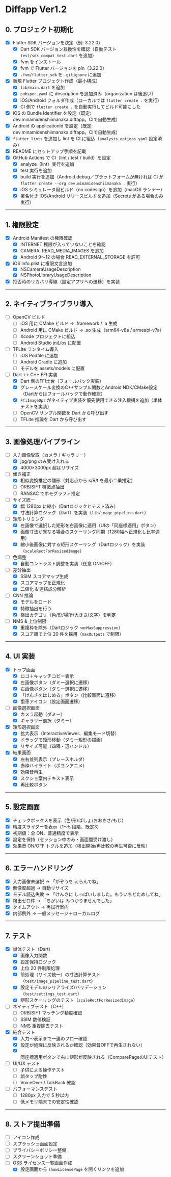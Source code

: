 # Diffapp Ver1.2 
## 0. プロジェクト初期化

- [x] Flutter SDK バージョンを決定（例: 3.22.0）
  - [x] Dart SDK バージョン互換性を確認（自動テスト `test/sdk_compat_test.dart` を追加）
  - [x] fvm をインストール
  - [x] fvm で Flutter バージョンを pin（3.22.0）
  - [x] `.fvm/flutter_sdk` を `.gitignore` に追加
- [x] 新規 Flutter プロジェクト作成（最小構成）
  - [x] `lib/main.dart` を追加
  - [x] `pubspec.yaml` に description を追加済み（organization は後追い）
  - [x] iOS/Android フォルダ作成（ローカルでは `flutter create .` を実行）
  - [x] CI 側で `flutter create .` を自動実行してビルド可能にした
- [x] iOS の Bundle Identifier を設定（既定: dev.minamidenshiimanaka.diffapp。CIで自動生成）
- [x] Android の applicationId を設定（既定: dev.minamidenshiimanaka.diffapp。CIで自動生成）
- [x] `flutter_lints` を追加し lint を CI に組込（`analysis_options.yaml` 設定済み）
- [x] README にセットアップ手順を記載
- [x] GitHub Actions で CI（lint / test / build）を設定
  - [x] analyze（lint）実行を追加
  - [x] test 実行を追加
  - [x] build 実行を追加（Android debug／プラットフォームが無ければ CI が `flutter create --org dev.minamidenshiimanaka .` 実行）
  - [x] iOS シミュレータ用ビルド（no codesign）を追加（macOS ランナー）
  - [x] 署名付き iOS/Android リリースビルドを追加（Secrets がある場合のみ実行）

---

## 1. 権限設定

- [x] Android Manifest の権限確認
  - [x] INTERNET 権限が入っていないことを確認
  - [x] CAMERA, READ_MEDIA_IMAGES を追加
  - [x] Android 9〜12 の場合 READ_EXTERNAL_STORAGE を許可
- [x] iOS Info.plist に権限文言追加
  - [x] NSCameraUsageDescription
  - [x] NSPhotoLibraryUsageDescription
- [x] 拒否時のリカバリ導線（設定アプリへの遷移）を実装

---

## 2. ネイティブライブラリ導入

- [ ] OpenCV ビルド
  - [ ] iOS 用に CMake ビルド → .framework / .a 生成
  - [ ] Android 用に CMake ビルド → .so 生成（arm64-v8a / armeabi-v7a）
  - [ ] Xcode プロジェクトに組込
  - [ ] Android Studio jniLibs に配置
- [ ] TFLite ランタイム導入
  - [ ] iOS Podfile に追加
  - [ ] Android Gradle に追加
  - [ ] モデルを assets/models に配置
- [ ] Dart ↔ C++ FFI 実装
  - [x] Dart 側のFFI土台（フォールバック実装）
  - [x] グレースケール変換のC++サンプル関数とAndroid NDK/CMake設定（Dartからはフォールバックで動作確認）
  - [x] `FfiImageOps` がネイティブ実装を優先使用できる注入機構を追加（単体テストを実装）
  - [ ] OpenCV サンプル関数を Dart から呼び出す
  - [ ] TFLite 推論を Dart から呼び出す

---

## 3. 画像処理パイプライン

- [ ] 入力画像受取（カメラ / ギャラリー）
  - [x] jpg/png のみ受け入れる
  - [x] 4000×3000px 超はリサイズ
- [ ] 傾き補正
  - [x] 相似変換推定の雛形（対応点から s/R/t を最小二乗推定）
  - [ ] ORB/SIFT 特徴点抽出
  - [ ] RANSAC でホモグラフィ推定
- [ ] サイズ統一
  - [x] 幅 1280px に縮小（Dartロジックとテスト済み）
  - [x] 寸法計算ロジック（Dart）を実装（`lib/image_pipeline.dart`）
- [ ] 矩形トリミング
  - [x] 左画像で選択した矩形を右画像に適用（UIの「同座標適用」ボタン）
  - [x] 画像寸法が異なる場合のスケーリング同期（1280幅へ正規化し比率適用）
  - [x] 縮小後画像に対する矩形スケーリング（Dartロジック）を実装（`scaleRectForResizedImage`）
- [ ] 色調整
  - [x] 自動コントラスト調整を実装（任意 ON/OFF）
- [ ] 差分抽出
  - [x] SSIM スコアマップ生成
  - [x] スコアマップを正規化
  - [x] 二値化 & 連結成分解析
- [ ] CNN 推論
  - [x] モデルをロード
  - [x] 特徴抽出を行う
  - [x] 検出カテゴリ（色/形/場所/大きさ/文字）を判定
- [ ] NMS & 上位制限
  - [x] 重複枠を除外（Dartロジック `nonMaxSuppression`）
  - [x] スコア順で上位 20 件を採用（`maxOutputs` で制限）

---

## 4. UI 実装

- [x] トップ画面
  - [x] ロゴ＋キャッチコピー表示
  - [x] 左画像ボタン（ダミー選択に遷移）
  - [x] 右画像ボタン（ダミー選択に遷移）
  - [x] 「けんさをはじめる」ボタン（比較画面に遷移）
  - [x] 歯車アイコン（設定画面遷移）
- [ ] 画像選択画面
  - [x] カメラ起動（ダミー）
  - [x] ギャラリー選択（ダミー）
- [x] 矩形選択画面
  - [x] 拡大表示（InteractiveViewer、編集モード切替）
  - [x] ドラッグで矩形移動（ダミー矩形の描画）
  - [x] リサイズ可能（四隅・辺ハンドル）
- [x] 結果画面
  - [x] 左右並列表示（プレースホルダ）
  - [x] 赤枠ハイライト（ポヨンアニメ）
  - [x] 効果音再生
  - [x] スクショ案内テキスト表示
  - [x] 再比較ボタン

---

## 5. 設定画面

- [x] チェックボックスを表示（色/形/ばしょ/おおきさ/もじ）
- [x] 精度スライダーを表示（1〜5 段階、既定3）
- [x] 初期値：全 ON、普通精度で表示
- [x] 設定を保持（セッション中のみ・画面間受け渡し）
- [x] 効果音 ON/OFF トグルを追加（検出開始/再比較の再生可否に反映）

---

## 6. エラーハンドリング

- [x] 入力画像未選択 → 「がぞうを えらんでね」
- [x] 解像度超過 → 自動リサイズ
- [x] モデル読込失敗 → 「けんさに しっぱいしました。もういちどためしてね」
- [x] 検出ゼロ件 → 「ちがいは みつかりませんでした」
- [x] タイムアウト → 再試行案内
- [x] 内部例外 → 一般メッセージ＋ローカルログ

---

## 7. テスト

- [x] 単体テスト（Dart）
  - [x] 画像入力関数
  - [x] 設定保持ロジック
  - [x] 上位 20 件制限処理
  - [x] 前処理（サイズ統一）の寸法計算テスト（`test/image_pipeline_test.dart`）
  - [x] 設定モデルのシリアライズ/バリデーション（`test/settings_test.dart`）
  - [x] 矩形スケーリングのテスト（`scaleRectForResizedImage`）
- [ ] ネイティブテスト（C++）
  - [ ] ORB/SIFT マッチング精度確認
  - [ ] SSIM 数値検証
  - [ ] NMS 重複除去テスト
- [x] 結合テスト
  - [x] 入力〜表示まで一連のフロー確認
  - [x] 設定が処理に反映されるか確認（効果音OFFで再生されない）
  - [x] 同座標適用ボタンで右に矩形が反映される（ComparePageのUIテスト）
- [ ] UI/UX テスト
  - [ ] 子供による操作テスト
  - [ ] 誤タップ耐性
  - [ ] VoiceOver / TalkBack 確認
- [ ] パフォーマンステスト
  - [ ] 1280px 入力で 5 秒以内
  - [ ] 低メモリ端末での安定性確認

---

## 8. ストア提出準備

- [ ] アイコン作成
- [ ] スプラッシュ画面設定
- [ ] プライバシーポリシー整備
- [ ] スクリーンショット準備
- [ ] OSS ライセンス一覧画面作成
  - [x] 設定画面から `showLicensePage` を開くリンクを追加
